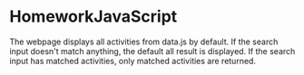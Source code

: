 # HomeworkJavaScript

The webpage displays all activities from data.js by default. 
If the search input doesn't match anything, the default all result is displayed.
If the search input has matched activities, only matched activities are returned.
